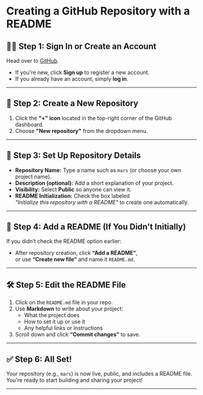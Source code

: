 # Creating a GitHub Repository with a README

## 🧑‍💻 Step 1: Sign In or Create an Account

Head over to [GitHub](https://github.com).  
- If you're new, click **Sign up** to register a new account.  
- If you already have an account, simply **log in**.

---

## 📁 Step 2: Create a New Repository

1. Click the **"+" icon** located in the top-right corner of the GitHub dashboard.
2. Choose **"New repository"** from the dropdown menu.

---

## 📝 Step 3: Set Up Repository Details

- **Repository Name:** Type a name such as `mars` (or choose your own project name).
- **Description (optional):** Add a short explanation of your project.
- **Visibility:** Select **Public** so anyone can view it.
- **README Initialization:** Check the box labeled  
  _"Initialize this repository with a README"_ to create one automatically.

---

## 📄 Step 4: Add a README (If You Didn't Initially)

If you didn’t check the README option earlier:

- After repository creation, click **“Add a README”**,  
  or use **“Create new file”** and name it `README.md`.

---

## 🛠️ Step 5: Edit the README File

1. Click on the `README.md` file in your repo.
2. Use **Markdown** to write about your project:
   - What the project does
   - How to set it up or use it
   - Any helpful links or instructions
3. Scroll down and click **“Commit changes”** to save.

---

## ✅ Step 6: All Set!

Your repository (e.g., `mars`) is now live, public, and includes a README file.  
You're ready to start building and sharing your project!

---
